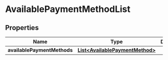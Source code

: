 
# AvailablePaymentMethodList

## Properties
Name | Type | Description | Notes
------------ | ------------- | ------------- | -------------
**availablePaymentMethods** | [**List&lt;AvailablePaymentMethod&gt;**](AvailablePaymentMethod.md) |  |  [optional]



